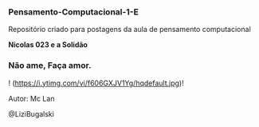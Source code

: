 ### Pensamento-Computacional-1-E
Repositório criado para postagens da aula de pensamento computacional

**Nicolas 023 e a Solidão**
### Não ame, Faça amor.
! (https://i.ytimg.com/vi/f606GXJV1Yg/hqdefault.jpg)!


Autor: Mc Lan

@LiziBugalski
